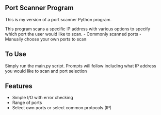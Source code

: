 ## Port Scanner Program ##

This is my version of a port scanner Python program.

This program scans a specific IP address with various options to specify which port the user would like to scan.
    - Commonly scanned ports
    - Manually choose your own ports to scan

## To Use ##

Simply run the main.py script.
Prompts will follow including what IP address you would like to scan and port selection

## Features ##

- Simple I/O with error checking
- Range of ports
- Select own ports or select common protocols (IP)
